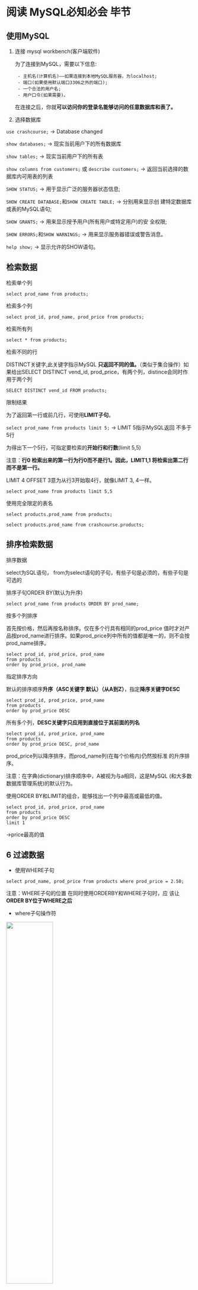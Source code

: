 # 阅读 MySQL必知必会 毕节

## 使用MySQL

1. 连接 mysql workbench(客户端软件)

    为了连接到MySQL，需要以下信息:

        - 主机名(计算机名)——如果连接到本地MySQL服务器，为localhost;
        - 端口(如果使用默认端口3306之外的端口);
        - 一个合法的用户名;
        - 用户口令(如果需要)。
  
    在连接之后，你就**可以访问你的登录名能够访问的任意数据库和表了。**

2. 选择数据库

`use crashcourse;`  -> Database changed

`show databases;` -> 现实当前用户下的所有数据库

`show tables;` -> 现实当前用户下的所有表

`show columns from customers;` 或 `describe customers;` -> 返回当前选择的数据库内可用表的列表

`SHOW STATUS;` -> 用于显示广泛的服务器状态信息;

`SHOW CREATE DATABASE;`和`SHOW CREATE TABLE;` -> 分别用来显示创
建特定数据库或表的MySQL语句;

`SHOW GRANTS;` -> 用来显示授予用户(所有用户或特定用户)的安
全权限;

`SHOW ERRORS;`和`SHOW WARNINGS;` -> 用来显示服务器错误或警告消息。

`help show;` -> 显示允许的SHOW语句。

## 检索数据

检索单个列

`select prod_name from products;`

检索多个列

`select prod_id, prod_name, prod_price from products;`

检索所有列

`select * from products;`

检索不同的行

DISTINCT关键字,此关键字指示MySQL **只返回不同的值。**（类似于集合操作）如果给出SELECT DISTINCT vend_id, prod_price，有两个列，distince会同时作用于两个列

`SELECT DISTINCT vend_id FROM products;`

限制结果

为了返回第一行或前几行，可使用**LIMIT子句**。

`select prod_name from products limit 5;` -> LIMIT 5指示MySQL返回 不多于5行

为得出下一个5行，可指定要检索的**开始行和行数**(limit 5,5) 

注意：**行0 检索出来的第一行为行0而不是行1。因此，LIMIT1,1 将检索出第二行而不是第一行。**

LIMIT 4 OFFSET 3意为从行3开始取4行，就像LIMIT 3, 4一样。

`select prod_name from products limit 5,5`

使用完全限定的表名

`select products.prod_name from products;`

`select products.prod_name from crashcourse.products;`

## 排序检索数据

排序数据

select为SQL语句， from为select语句的子句，有些子句是必须的，有些子句是可选的

排序子句ORDER BY(默认为升序)

`select prod_name from products ORDER BY prod_name;`

按多个列排序

首先按价格，然后再按名称排序。仅在多个行具有相同的prod_price 值时才对产品按prod_name进行排序。如果prod_price列中所有的值都是唯一的，则不会按prod_name排序。

```
select prod_id, prod_price, prod_name
from products
order by prod_price, prod_name
```

指定排序方向

默认的排序顺序**升序（ASC关键字 默认）（从A到Z）**，指定**降序关键字DESC**

```
select prod_id, prod_price, prod_name
from products
order by prod_price DESC
```

所有多个列，**DESC关键字只应用到直接位于其前面的列名**

```
select prod_id, prod_price, prod_name
from products
order by prod_price DESC, prod_name 
```
prod_price列以降序排序，而prod_name列(在每个价格内)仍然按标准 的升序排序。

注意：在字典(dictionary)排序顺序中，A被视为与a相同，这是MySQL (和大多数数据库管理系统)的默认行为。

使用ORDER BY和LIMIT的组合，能够找出一个列中最高或最低的值。

```
select prod_id, prod_price, prod_name
from products
order by prod_price DESC
limit 1
```
->price最高的值

## 6 过滤数据

- 使用WHERE子句

`select prod_name, prod_price from products where prod_price = 2.50;`

注意：WHERE子句的位置 在同时使用ORDERBY和WHERE子句时，应 该让**ORDER BY位于WHERE之后**

- where子句操作符

<img src='image.png' width='50%'>

- 检查单个值

`select prod_name, prod_price from products where prod_name = 'fuses';`

MySQL在**执行匹配时默认不区分大小写，所 以fuses与Fuses匹配。**

- 不匹配检查

`select vend_id, prod_name from products where vend_id <> 1003;`

**!=和<>都是可以的**

- 范围值检查

`select prod_name, prod_price from products where prod_price between  5 and 10;`

**注意写法：where prod_price between 5 and 10**

- 空值检查

在一个列不包含值时，称其为包含空值NULL。

使用WHERE子句IS NULL子句

`select prod_name from products where prod_price IS NULL`

注意：NULL与不匹配不是同一个东西

## 7 数据过滤

- 组合WHERE子句

操作符(operator) 用来联结或改变**WHERE子句中的子句**的关键 字。也称为逻辑操作符(logical operator)

**AND**操作符(用在WHERE子句中的关键字)

不止一个列进行过滤，多个条件

`select prod_name, prod_price, prod_name from products where vend_id = 1003 and prod_price <= 10;`

**OR**操作符

`select prod_name, prod_price, prod_name from products where vend_id = 1002 or vend_id = 1003;`

- 计算次序

WHERE可包含**任意数目的AND和OR操作符**。**允许两者结合**以进行复杂
和高级的过滤。

`where vend_id = 1002 or vend_id = 1002 and prod_price >= 10` SQL(像多数语言一样)在处理OR操作符前，**优先处理AND操 作符**。

使用 **括号()** 来改变计算次序 `(vend_id = 1002 or vend_id = 1002) and prod_price >= 10`

- IN操作符

与or操作符的作用一致

```
select prod_name, prod_price
from  products
where vend_id in (1002, 1003)
order by prod_name;
````

in相比or的优点：IN的最大优点是**可以包含其他SELECT语句**，使得能够更动态地建
立WHERE子句。

- NOT操作符

NOT操作符有且只有一个功能，那就是否定它之后所 跟的任何条件。

为了列出除1002和1003之外的所有供应
商制造的产品：

```
select prod_name, prod_price
from  products
where vend_id not in (1002, 1003)
order by prod_name;
```

not在与IN操作符联合 使用时，NOT使找出与条件列表不匹配的行非常简单。

## 8 用通配符进行过滤

- LIKE操作符

结合通配符完成复杂搜索

通配符：用来匹配值的一部分的特殊字符。

搜索模式(search pattern)： 由字面值、通配符或两者组合构
成的搜索条件。

通配符本身实际是SQL的WHERE子句中有特殊含义的字符

1. 百分号(%)通配符 : %表示任何字符出现 任意次数

e.g. 找出所有以词jet起头的产品

 `where prod_name LIKE 'jet%'` 
 
 **搜索结果区分大小写**，% 代表搜索模式中给定位置的**0个、1个或多个字符。**

 注意：
    1. 若词的尾部有空格，子句WHERE prod_name LIKE '%anvil'将不会匹配它们
    2. 注意NULL %不会匹配NULL


2. 下划线(_)通配符: 下划
线只匹配单个字符而不是多个字符。

`where prod_name LIKE '_ton anvil'`

## 9 用正则表达式 进行搜索

- 正则表达式介绍

正则表达式是用来匹配文本 的特殊的串(字符集合)， 

- 使用MySQL正则表达式

MySQL 用WHERE子句对正则表达式提供了初步的支持，允许你指定正则表达式， 过滤SELECT检索出的数据。（但可用的正则表达式仅为很小的部分）

1. 基本字符匹配

e.g. 检索列prod_name包含文本1000的所有行:

```
select prod_name
from products
where prod_name regexp '1000'
order by prod_name
```

它告诉MySQL:REGEXP后所跟的东西作 为正则表达式(与文字正文1000匹配的一个正则表达式)处理。

注意：

列值内进行匹配，如果被匹配的文本在 列值中出现，**列值中包括1000即可，不是全部，相当于 like '%1000%'**；如果想匹配整个列值，写法在后面；

`where prod_name regexp '.000'` **.是正则表达式语言中一个特殊的字符。它表示匹配任意一个字符**，因此，1000和2000都匹配 且返回。

2. 进行OR匹配

使用|

```
select prod_name
from products
where prod_name regexp '1000|2000'
```

表示列值中出现过‘1000’或者‘2000’行

3. 匹配几个字符之一

使用[], [123]表示当前位置匹配1或2或3

```
select prod_name
from products
where prod_name regexp '[123]Ton'
order by prod_name
```

正则表达式[123]Ton 为[1|2|3]Ton的缩写，也可以使用后者。

必须加[]，否则：1｜2｜3Ton就表示 出现1或2或3Ton 不是 1Ton或2Ton或3Ton的意思

注意：**字符集合也可以被否定**，[123] 匹配字符1、2或3，但[^123]匹配除这些字符外的任何东西。

4. 匹配范围

集合可用来定义要匹配的一个或多个字符，例[123456789] 为了简化

-> 可使用-来定义一个范围 即 [1-9] 或者 [a-z]匹配任意字母字符

5. 匹配特殊字符

正则表达式语言**由具有特定含义的特殊字符构成** ，如 .、[]、 |和-等。

但如果想匹配特殊字符

-> **为了匹配特殊字符，必须用\\为前导。\\-表示查找-，\\.表示查找.。** 即所谓的转义

注意：
1. 匹配\ 为了匹配反斜杠(\)字符本身，需要使用\\\。
2. 多数正则表达式实现使用单个反斜杠转义特殊字符，**但MySQL要求两个反斜杠**

<img src='image-1.png' width='50%'>

6. 匹配字符类

为更方便工作，可以使用预定义的字符集，称为字符类(character class)

<img src='image-2.png' width='50%'>

7. 匹配多个实例

表中的元字符在正则表达式中表示了特殊的意思

<img src='image-3.png' width='50%'>

8. 定位符

目前为止的所有例子都是匹配一个串中任意位置的文本。**为了匹配特定位置的文本，需要使用定位符。**

<img src='image-4.png' width='50%'>

`where prod_name regexp '^[0-9\\.]'`

表示 **.或任意数字**为串中**第一个字符时**才匹配它们

注意：1. ^的双重用途 ^有两种用法。在集合中(用[和]定义)，用它 来否定该集合，否则，用来指串的开始处。













































































